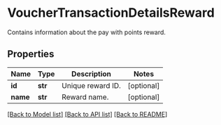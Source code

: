 # VoucherTransactionDetailsReward

Contains information about the pay with points reward.

## Properties

Name | Type | Description | Notes
------------ | ------------- | ------------- | -------------
**id** | **str** | Unique reward ID. | [optional] 
**name** | **str** | Reward name. | [optional] 

[[Back to Model list]](../README.md#documentation-for-models) [[Back to API list]](../README.md#documentation-for-api-endpoints) [[Back to README]](../README.md)


